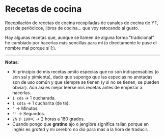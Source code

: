 # Recetas de cocina

Recopilación de recetas de cocina recopiladas de canales de cocina de YT, post de periódicos, libros de cocina... que voy retocando al gusto.

Hay algunas recetas que, aunque se llamen de alguna forma "tradicional" he cambiado por hacerlas más sencillas para mí (o directamente le puse el nombre mal porque sí [:). 

---

**Notas**:

* Al principio de mis recetas omito especias que no son indispensables (o son sal y pimienta), dado que supongo que las especias no anotadas son de uso común y que siempre se tienen (y si no se tienen, se pueden obviar). Aún así es mejor leerse mis recetas antes de empezar a hacerlas.
* `1 cda` -> 1 cucharada.
* `1 cdta` -> 1 cucharita (de té).
* `'` -> Minutos.
* `''` -> Segundos.
* `2h @ 180ºC` -> 2 horas a 180 grados.
* Cuando pongo que **gratino** ajo o jengibre significa rallar, porque en inglés es *grated* y mi cerebro no dió para más a la hora de traducir.
